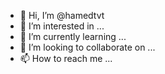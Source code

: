 - 👋 Hi, I’m @hamedtvt
- 👀 I’m interested in ...
- 🌱 I’m currently learning ...
- 💞️ I’m looking to collaborate on ...
- 📫 How to reach me ...

<!---
hamedtvt/hamedtvt is a ✨ special ✨ repository because its `README.md` (this file) appears on your GitHub profile.
You can click the Preview link to take a look at your changes.
--->
